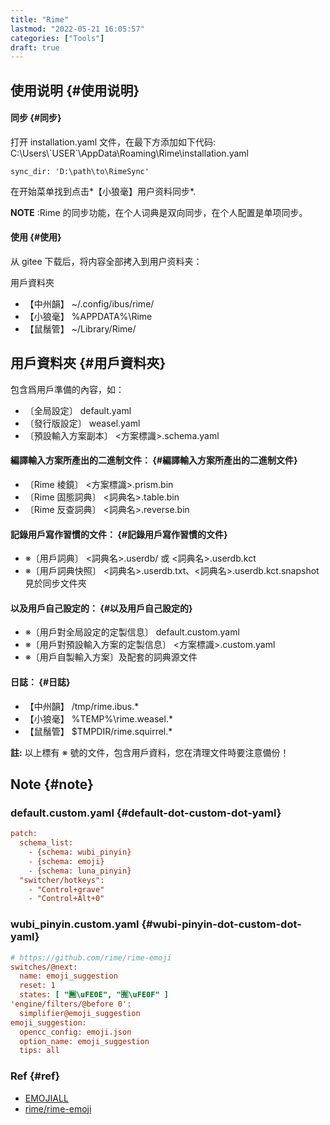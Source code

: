 ```yaml
---
title: "Rime"
lastmod: "2022-05-21 16:05:57"
categories: ["Tools"]
draft: true
---
```


## 使用说明 {#使用说明}


#### 同步 {#同步}

打开 installation.yaml 文件，在最下方添加如下代码:
C:\Users\\\`USER\`\AppData\Roaming\Rime\installation.yaml

```nil
sync_dir: 'D:\path\to\RimeSync'
```

在开始菜单找到点击\*【小狼毫】用户资料同步\*.

**NOTE** :Rime 的同步功能，在个人词典是双向同步，在个人配置是单项同步。


#### 使用 {#使用}

从 gitee 下载后，将内容全部拷入到用户资料夹：

用戶資料夾

-   【中州韻】 ~/.config/ibus/rime/
-   【小狼毫】 %APPDATA%\Rime
-   【鼠鬚管】 ~/Library/Rime/


## 用戶資料夾 {#用戶資料夾}

包含爲用戶準備的內容，如：

-   〔全局設定〕 default.yaml
-   〔發行版設定〕 weasel.yaml
-   〔預設輸入方案副本〕 &lt;方案標識&gt;.schema.yaml


#### 編譯輸入方案所產出的二進制文件： {#編譯輸入方案所產出的二進制文件}

-   〔Rime 棱鏡〕 &lt;方案標識&gt;.prism.bin
-   〔Rime 固態詞典〕 &lt;詞典名&gt;.table.bin
-   〔Rime 反查詞典〕 &lt;詞典名&gt;.reverse.bin


#### 記錄用戶寫作習慣的文件： {#記錄用戶寫作習慣的文件}

-   ※〔用戶詞典〕 &lt;詞典名&gt;.userdb/ 或 &lt;詞典名&gt;.userdb.kct
-   ※〔用戶詞典快照〕 &lt;詞典名&gt;.userdb.txt、&lt;詞典名&gt;.userdb.kct.snapshot 見於同步文件夾


#### 以及用戶自己設定的： {#以及用戶自己設定的}

-   ※〔用戶對全局設定的定製信息〕 default.custom.yaml
-   ※〔用戶對預設輸入方案的定製信息〕 &lt;方案標識&gt;.custom.yaml
-   ※〔用戶自製輸入方案〕及配套的詞典源文件


#### 日誌： {#日誌}

-   【中州韻】 /tmp/rime.ibus.\*
-   【小狼毫】 %TEMP%\rime.weasel.\*
-   【鼠鬚管】 $TMPDIR/rime.squirrel.\*

**註:** 以上標有 ※ 號的文件，包含用戶資料，您在清理文件時要注意備份！


## Note {#note}


### default.custom.yaml {#default-dot-custom-dot-yaml}

```cfg
patch:
  schema_list:
    - {schema: wubi_pinyin}
    - {schema: emoji}
    - {schema: luna_pinyin}
  "switcher/hotkeys":
    - "Control+grave"
    - "Control+Alt+0"
```


### wubi_pinyin.custom.yaml {#wubi-pinyin-dot-custom-dot-yaml}

```cfg
# https://github.com/rime/rime-emoji
switches/@next:
  name: emoji_suggestion
  reset: 1
  states: [ "🈚️️\uFE0E", "🈶️️\uFE0F" ]
'engine/filters/@before 0':
  simplifier@emoji_suggestion
emoji_suggestion:
  opencc_config: emoji.json
  option_name: emoji_suggestion
  tips: all
```


### Ref {#ref}

-   [EMOJIALL](https://www.emojiall.com/zh-hans/)
-   [rime/rime-emoji](https://github.com/rime/rime-emoji)